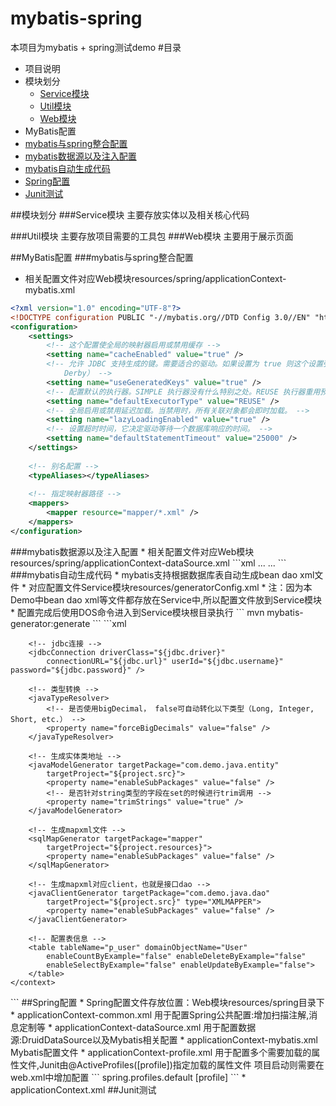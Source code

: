 # mybatis-spring
本项目为mybatis + spring测试demo
#<a name="index"/>目录
* 项目说明
* 模块划分
  * [Service模块](#service)
  * [Util模块](#util)
  * [Web模块](#web)
* MyBatis配置
 * [mybatis与spring整合配置](#mybatis-spring)
 * [mybatis数据源以及注入配置](#mybatis-data)
 * [mybatis自动生成代码](#mybatis-generator)
* [Spring配置](#spring-config)
* [Junit测试](#junit)

##模块划分
<a name="service"/>
###Service模块
主要存放实体以及相关核心代码

<a name="util"/>
###Util模块
主要存放项目需要的工具包

<a name="web"/>
###Web模块
主要用于展示页面

##MyBatis配置
<a name="mybatis-spring"/>
###mybatis与spring整合配置
* 相关配置文件对应Web模块resources/spring/applicationContext-mybatis.xml
```xml
<?xml version="1.0" encoding="UTF-8"?>
<!DOCTYPE configuration PUBLIC "-//mybatis.org//DTD Config 3.0//EN" "http://mybatis.org/dtd/mybatis-3-config.dtd">
<configuration>
	<settings>
		<!-- 这个配置使全局的映射器启用或禁用缓存 -->
		<setting name="cacheEnabled" value="true" />
		<!-- 允许 JDBC 支持生成的键。需要适合的驱动。如果设置为 true 则这个设置强制生成的键被使用，尽管一些驱动拒绝兼容但仍然有效（比如 
			Derby） -->
		<setting name="useGeneratedKeys" value="true" />
		<!-- 配置默认的执行器。SIMPLE 执行器没有什么特别之处。REUSE 执行器重用预处理语句。BATCH 执行器重用语句和批量更新 -->
		<setting name="defaultExecutorType" value="REUSE" />
		<!-- 全局启用或禁用延迟加载。当禁用时，所有关联对象都会即时加载。 -->
		<setting name="lazyLoadingEnabled" value="true" />
		<!-- 设置超时时间，它决定驱动等待一个数据库响应的时间。 -->
		<setting name="defaultStatementTimeout" value="25000" />
	</settings>
	
	<!-- 别名配置 -->
	<typeAliases></typeAliases>
	
	<!-- 指定映射器路径 -->
	<mappers>
		<mapper resource="mapper/*.xml" />
	</mappers>
</configuration>
```
<a name="mybatis-data"/>
###mybatis数据源以及注入配置
* 相关配置文件对应Web模块resources/spring/applicationContext-dataSource.xml
```xml
...
<!-- Mybatis -->
<bean id="sqlSessionFactory" class="org.mybatis.spring.SqlSessionFactoryBean">
	<!-- 数据源引用 -->
	<property name="dataSource" ref="dataSource" />
	<!-- mybatis的映射文件 -->
	<property name="mapperLocations" value="classpath:mapper/*.xml" />
	<!-- 要映射类的包路径，如果使用了这种方式,则configLocation中不必再进行声明 -->
	<property name="typeAliasesPackage" value="com.demo.java.entity" />
</bean>
<!-- 这段配置会扫描com.demo.java.dao下的所有接口,然后创建各自接口的动态代理类 -->
<bean class="org.mybatis.spring.mapper.MapperScannerConfigurer">
	<property name="basePackage" value="com.demo.java.dao" />
</bean>
...
```
<a name="mybatis-generator"/>
###mybatis自动生成代码
* mybatis支持根据数据库表自动生成bean dao xml文件
* 对应配置文件Service模块resources/generatorConfig.xml
* 注：因为本Demo中bean dao xml等文件都存放在Service中,所以配置文件放到Service模块
* 配置完成后使用DOS命令进入到Service模块根目录执行
```
mvn mybatis-generator:generate
```
```xml
<?xml version="1.0" encoding="UTF-8" ?>
<!DOCTYPE generatorConfiguration PUBLIC "-//mybatis.org//DTD MyBatis Generator Configuration 1.0//EN" "http://mybatis.org/dtd/mybatis-generator-config_1_0.dtd" >
<generatorConfiguration>
	<!-- 引入配置文件 -->
	<properties resource="generatorConfig.properties" />
	<!-- 指定数据连接驱动jar地址 -->
	<classPathEntry location="${jdbc.jar.path}" />
	<!-- 一个数据库一个context -->
	<context id="infoGuardian">
		<!-- 注释 -->
		<commentGenerator>
			<!-- 是否取消注释 -->
			<property name="suppressAllComments" value="true" />
		</commentGenerator>

		<!-- jdbc连接 -->
		<jdbcConnection driverClass="${jdbc.driver}"
			connectionURL="${jdbc.url}" userId="${jdbc.username}" password="${jdbc.password}" />

		<!-- 类型转换 -->
		<javaTypeResolver>
			<!-- 是否使用bigDecimal， false可自动转化以下类型（Long, Integer, Short, etc.） -->
			<property name="forceBigDecimals" value="false" />
		</javaTypeResolver>

		<!-- 生成实体类地址 -->
		<javaModelGenerator targetPackage="com.demo.java.entity"
			targetProject="${project.src}">
			<property name="enableSubPackages" value="false" />
			<!-- 是否针对string类型的字段在set的时候进行trim调用 -->
			<property name="trimStrings" value="true" />
		</javaModelGenerator>

		<!-- 生成mapxml文件 -->
		<sqlMapGenerator targetPackage="mapper"
			targetProject="${project.resources}">
			<property name="enableSubPackages" value="false" />
		</sqlMapGenerator>

		<!-- 生成mapxml对应client，也就是接口dao -->
		<javaClientGenerator targetPackage="com.demo.java.dao"
			targetProject="${project.src}" type="XMLMAPPER">
			<property name="enableSubPackages" value="false" />
		</javaClientGenerator>

		<!-- 配置表信息 -->
		<table tableName="p_user" domainObjectName="User"
			enableCountByExample="false" enableDeleteByExample="false"
			enableSelectByExample="false" enableUpdateByExample="false">
		</table>
	</context>
</generatorConfiguration>
```

<a name="spring-config"/>
##Spring配置
* Spring配置文件存放位置：Web模块resources/spring目录下
	* applicationContext-common.xml
	用于配置Spring公共配置:增加扫描注解,消息定制等
	* applicationContext-dataSource.xml
	用于配置数据源:DruidDataSource以及Mybatis相关配置
	* applicationContext-mybatis.xml
	Mybatis配置文件
	* applicationContext-profile.xml
	用于配置多个需要加载的属性文件,Junit由@ActiveProfiles([profile])指定加载的属性文件
	项目启动则需要在web.xml中增加配置
	```
	<context-param>
		<param-name>spring.profiles.default</param-name>
		<param-value>[profile]</param-value>
	</context-param>
	```
	* applicationContext.xml
<a name="junit">
##Junit测试
